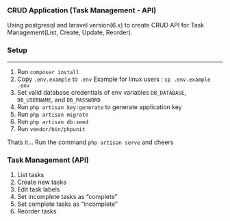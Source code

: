 ### CRUD Application (Task Management - API)

Using postgresql and laravel version(6.x) to create CRUD API for Task Management(List, Create, Update, Reorder).

### Setup

---

1. Run `composer install`
2. Copy `.env.example` to `.env` Example for linux users : `cp .env.example .env`
3. Set valid database credentials of env variables `DB_DATABASE`, `DB_USERNAME`, and `DB_PASSWORD`
4. Run `php artisan key:generate` to generate application key
5. Run `php artisan migrate`
6. Run `php artisan db:seed`
7. Run `vendor/bin/phpunit` 

Thats it... Run the command `php artisan serve` and cheers


### Task Management (API)

1. List tasks
2. Create new tasks
3. Edit task labels
4. Set incomplete tasks as “complete”
5. Set complete tasks as “incomplete”
6. Reorder tasks

